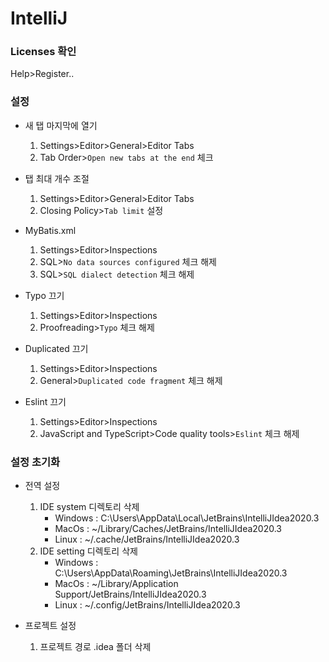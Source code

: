 # IntelliJ

### Licenses 확인

Help>Register..

### 설정

* 새 탭 마지막에 열기
    1. Settings>Editor>General>Editor Tabs
    2. Tab Order>`Open new tabs at the end` 체크

* 탭 최대 개수 조절
    1. Settings>Editor>General>Editor Tabs
    2. Closing Policy>`Tab limit` 설정

* MyBatis.xml
    1. Settings>Editor>Inspections
    2. SQL>`No data sources configured` 체크 해제
    3. SQL>`SQL dialect detection` 체크 해제

* Typo 끄기
    1. Settings>Editor>Inspections
    2. Proofreading>`Typo` 체크 해제

* Duplicated 끄기
    1. Settings>Editor>Inspections
    2. General>`Duplicated code fragment` 체크 해제

* Eslint 끄기
    1. Settings>Editor>Inspections
    2. JavaScript and TypeScript>Code quality tools>`Eslint` 체크 해제

### 설정 초기화

* 전역 설정
    1. IDE system 디렉토리 삭제
        - Windows : C:\Users\\AppData\Local\JetBrains\IntelliJIdea2020.3
        - MacOs : ~/Library/Caches/JetBrains/IntelliJIdea2020.3
        - Linux : ~/.cache/JetBrains/IntelliJIdea2020.3
    2. IDE setting 디렉토리 삭제
        - Windows : C:\Users\\AppData\Roaming\JetBrains\IntelliJIdea2020.3
        - MacOs : ~/Library/Application Support/JetBrains/IntelliJIdea2020.3
        - Linux : ~/.config/JetBrains/IntelliJIdea2020.3

* 프로젝트 설정
    1. 프로젝트 경로 .idea 폴더 삭제
